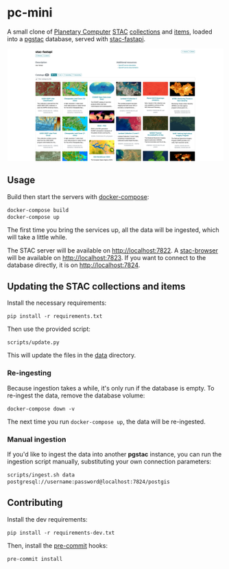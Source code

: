 # pc-mini

A small clone of [Planetary Computer](planetarycomputer.microsoft.com/) [STAC](https://stacspec.org) [collections](https://github.com/radiantearth/stac-spec/blob/master/collection-spec/collection-spec.md) and [items](https://github.com/radiantearth/stac-spec/blob/master/item-spec/item-spec.md), loaded into a [pgstac](https://github.com/stac-utils/pgstac) database, served with [stac-fastapi](https://github.com/stac-utils/stac-fastapi).

![Screenshot](./img/screenshot.png)

## Usage

Build then start the servers with [docker-compose](https://docs.docker.com/compose/):

```shell
docker-compose build
docker-compose up
```

The first time you bring the services up, all the data will be ingested, which will take a little while.

The STAC server will be available on <http://localhost:7822>.
A [stac-browser](https://github.com/radiantearth/stac-browser) will be available on <http://localhost:7823>.
If you want to connect to the database directly, it is on <http://localhost:7824>.

## Updating the STAC collections and items

Install the necessary requirements:

```shell
pip install -r requirements.txt
```

Then use the provided script:

```shell
scripts/update.py
```

This will update the files in the [data](./data) directory.

### Re-ingesting

Because ingestion takes a while, it's only run if the database is empty.
To re-ingest the data, remove the database volume:

```shell
docker-compose down -v
```

The next time you run `docker-compose up`, the data will be re-ingested.

### Manual ingestion

If you'd like to ingest the data into another **pgstac** instance, you can run the ingestion script manually, substituting your own connection parameters:

```shell
scripts/ingest.sh data postgresql://username:password@localhost:7824/postgis
```

## Contributing

Install the dev requirements:

```shell
pip install -r requirements-dev.txt
```

Then, install the [pre-commit](https://pre-commit.com/) hooks:

```shell
pre-commit install
```
